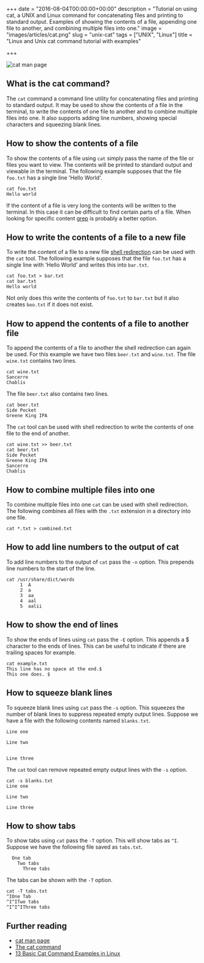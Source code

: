 +++
date = "2016-08-04T00:00:00+00:00"
description = "Tutorial on using cat, a UNIX and Linux command for concatenating files and printing to standard output. Examples of showing the contents of a file, appending one file to another, and combining multiple files into one."
image = "images/articles/cat.png"
slug = "unix-cat"
tags = ["UNIX", "Linux"]
title = "Linux and Unix cat command tutorial with examples"

+++

![cat man page][6]

## What is the cat command?

The `cat` command a command line utility for concatenating files and printing to standard output. It may be used to show the contents of a file in the terminal, to write the contents of one file to another and to combine multiple files into one. It also supports adding line numbers, showing special characters and squeezing blank lines.

## How to show the contents of a file

To show the contents of a file using `cat` simply pass the name of the file or files you want to view. The contents will be printed to standard output and viewable in the terminal. The following example supposes that the file `foo.txt` has a single line 'Hello World'. 

    cat foo.txt
    Hello world

If the content of a file is very long the contents will be written to the terminal. In this case it can be difficult to find certain parts of a file. When looking for specific content [grep][1] is probably a better option.

## How to write the contents of a file to a new file

To write the content of a file to a new file [shell redirection][5] can be used with the `cat` tool. The following example supposes that the file `foo.txt` has a single line with 'Hello World' and writes this into `bar.txt`.

    cat foo.txt > bar.txt
    cat bar.txt
    Hello world

Not only does this write the contents of `foo.txt` to `bar.txt` but it also creates `boo.txt` if it does not exist.

## How to append the contents of a file to another file

To append the contents of a file to another the shell redirection can again be used. For this example we have two files `beer.txt` and `wine.txt`. The file `wine.txt` contains two lines.

    cat wine.txt
    Sancerre
    Chablis

The file `beer.txt` also contains two lines.

    cat beer.txt
    Side Pocket
    Greene King IPA

The `cat` tool can be used with shell redirection to write the contents of one file to the end of another.
    
    cat wine.txt >> beer.txt
    cat beer.txt
    Side Pocket
    Greene King IPA
    Sancerre
    Chablis

## How to combine multiple files into one

To combine multiple files into one `cat` can be used with shell redirection. The following combines all files with the `.txt` extension in a directory into one file.

    cat *.txt > combined.txt

## How to add line numbers to the output of cat

To add line numbers to the output of `cat` pass the `-n` option. This prepends line numbers to the start of the line.

    cat /usr/share/dict/words
         1  A
         2  a
         3  aa
         4  aal
         5  aalii

## How to show the end of lines

To show the ends of lines using `cat` pass the `-E` option. This appends a $ character to the ends of lines. This can be useful to indicate if there are trailing spaces for example.

    cat example.txt
    This line has no space at the end.$
    This one does. $

## How to squeeze blank lines

To squeeze blank lines using `cat` pass the `-s` option. This squeezes the number of blank lines to suppress repeated empty output lines. Suppose we have a file with the following contents named `blanks.txt`.

    Line one

    Line two


    Line three

The `cat` tool can remove repeated empty output lines with the `-s` option.

    cat -s blanks.txt
    Line one

    Line two

    Line three    

## How to show tabs

To show tabs using `cat` pass the `-T` option. This will show tabs as `^I`. Suppose we have the following file saved as `tabs.txt`.

      One tab
        Two tabs
          Three tabs

The tabs can be shown with the `-T` option.

    cat -T tabs.txt
    ^IOne Tab
    ^I^ITwo tabs
    ^I^I^IThree tabs

## Further reading

* [cat man page][2]
* [The cat command][3]
* [13 Basic Cat Command Examples in Linux][4]

[1]: /unix-grep/
[2]: http://linux.die.net/man/1/cat
[3]: http://www.linfo.org/cat.html
[4]: http://www.tecmint.com/13-basic-cat-command-examples-in-linux/
[5]: http://www.tldp.org/LDP/abs/html/io-redirection.html
[6]: /images/articles/cat.png
